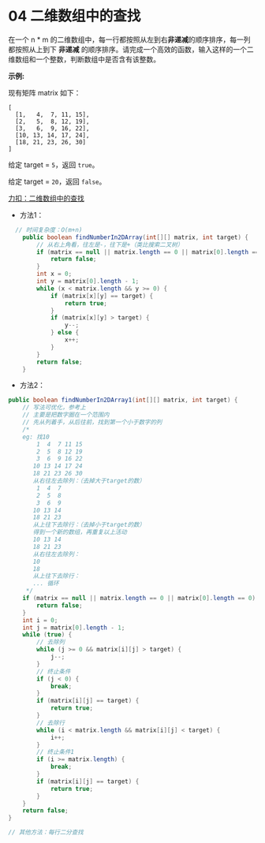 # 04 二维数组中的查找

在一个 n * m 的二维数组中，每一行都按照从左到右**非递减**的顺序排序，每一列都按照从上到下 **非递减** 的顺序排序。请完成一个高效的函数，输入这样的一个二维数组和一个整数，判断数组中是否含有该整数。

**示例:**

现有矩阵 matrix 如下：

```
[
  [1,   4,  7, 11, 15],
  [2,   5,  8, 12, 19],
  [3,   6,  9, 16, 22],
  [10, 13, 14, 17, 24],
  [18, 21, 23, 26, 30]
]
```

给定 target = `5`，返回 `true`。

给定 target = `20`，返回 `false`。

 [力扣：二维数组中的查找](https://leetcode.cn/problems/er-wei-shu-zu-zhong-de-cha-zhao-lcof/solution/)

- 方法1：

```java
  // 时间复杂度：O(m+n)
    public boolean findNumberIn2DArray(int[][] matrix, int target) {
        // 从右上角看，往左是-，往下是+（类比搜索二叉树）
        if (matrix == null || matrix.length == 0 || matrix[0].length == 0) {
            return false;
        }
        int x = 0;
        int y = matrix[0].length - 1;
        while (x < matrix.length && y >= 0) {
            if (matrix[x][y] == target) {
                return true;
            }
            if (matrix[x][y] > target) {
                y--;
            } else {
                x++;
            }
        }
        return false;
    }
```

- 方法2：

```java
public boolean findNumberIn2DArray1(int[][] matrix, int target) {
    // 写法可优化，参考上
    // 主要是把数字圈在一个范围内
    // 先从列着手，从后往前，找到第一个小于数字的列
    /*
    eg: 找10
        1  4  7 11 15
        2  5  8 12 19
        3  6  9 16 22
       10 13 14 17 24
       18 21 23 26 30
       从右往左去除列：（去掉大于target的数）
        1  4  7
        2  5  8
        3  6  9
       10 13 14
       18 21 23
       从上往下去除行：（去掉小于target的数）
       得到一个新的数组，再重复以上活动
       10 13 14
       18 21 23
       从右往左去除列：
       10
       18
       从上往下去除行：
       ... 循环
     */
    if (matrix == null || matrix.length == 0 || matrix[0].length == 0) {
        return false;
    }
    int i = 0;
    int j = matrix[0].length - 1;
    while (true) {
        // 去除列
        while (j >= 0 && matrix[i][j] > target) {
            j--;
        }
        // 终止条件
        if (j < 0) {
            break;
        }
        if (matrix[i][j] == target) {
            return true;
        }
        // 去除行
        while (i < matrix.length && matrix[i][j] < target) {
            i++;
        }
        // 终止条件1
        if (i >= matrix.length) {
            break;
        }
        if (matrix[i][j] == target) {
            return true;
        }
    }
    return false;
}

// 其他方法：每行二分查找
```